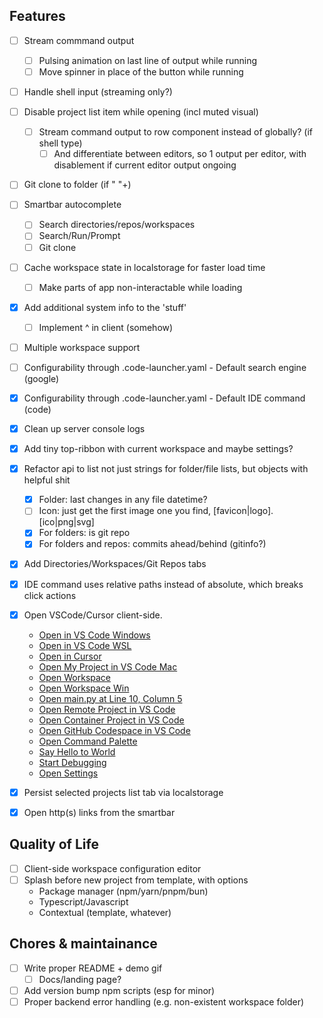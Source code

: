 ## Features

- [ ] Stream commmand output
  - [ ] Pulsing animation on last line of output while running
  - [ ] Move spinner in place of the button while running
- [ ] Handle shell input (streaming only?)

- [ ] Disable project list item while opening (incl muted visual)
  - [ ] Stream command output to row component instead of globally? (if shell type)
    - [ ] And differentiate between editors, so 1 output per editor, with disablement if current editor output ongoing

- [ ] Git clone to folder (if " "+)
- [ ] Smartbar autocomplete
  - [ ] Search directories/repos/workspaces
  - [ ] Search/Run/Prompt
  - [ ] Git clone

- [ ] Cache workspace state in localstorage for faster load time
  - [ ] Make parts of app non-interactable while loading
- [x] Add additional system info to the 'stuff'
  - [ ] Implement ^ in client (somehow)

- [ ] Multiple workspace support
- [ ] Configurability through .code-launcher.yaml - Default search engine (google)
- [x] Configurability through .code-launcher.yaml - Default IDE command (code)

- [x] Clean up server console logs
- [x] Add tiny top-ribbon with current workspace and maybe settings?
- [x] Refactor api to list not just strings for folder/file lists, but objects with helpful shit
  - [x] Folder: last changes in any file datetime?
  - [ ] Icon: just get the first image one you find, [favicon|logo].[ico|png|svg]
  - [x] For folders: is git repo
  - [x] For folders and repos: commits ahead/behind (gitinfo?)
- [x] Add Directories/Workspaces/Git Repos tabs
- [x] IDE command uses relative paths instead of absolute, which breaks click actions
- [x] Open VSCode/Cursor client-side.
  - <a href="vscode://file/a%3A/Revoltage">Open in VS Code Windows</a>
  - <a href="vscode://vscode-remote/wsl+Ubuntu/home/cx/workspace/nilo-4">Open in VS Code WSL</a>
  - <a href="cursor://vscode-remote/wsl+Ubuntu/home/cx/workspace/nilo-4">Open in Cursor</a>
  - <a href="vscode://file//Users/username/My%20Project/">Open My Project in VS Code Mac</a>
  - <a href="vscode://file//home/username/project/myworkspace.code-workspace">Open Workspace</a>
  - <a href="vscode://file/c%3A/Users/username/project/myworkspace.code-workspace">Open Workspace Win</a>
  - <a href="vscode://file//home/username/project/main.py:10:5">Open main.py at Line 10, Column 5</a>
  - <a href="vscode://vscode-remote/ssh-remote+myserver/home/username/project/">Open Remote Project in VS Code</a>
  - <a href="vscode://vscode-remote/container+mycontainerid/home/project/">Open Container Project in VS Code</a>
  - <a href="vscode://github.codespaces/connect?name=mycodespace">Open GitHub Codespace in VS Code</a>
  - <a href="vscode://command/workbench.action.showCommands">Open Command Palette</a>
  - <a href="vscode://command/extension.sayHello?%5B%22World%22%5D">Say Hello to World</a>
  - <a href="vscode://command/workbench.action.debug.start">Start Debugging</a>
  - <a href="vscode://command/workbench.action.openSettings">Open Settings</a>
- [x] Persist selected projects list tab via localstorage
- [x] Open http(s) links from the smartbar

## Quality of Life

- [ ] Client-side workspace configuration editor
- [ ] Splash before new project from template, with options
  - Package manager (npm/yarn/pnpm/bun)
  - Typescript/Javascript
  - Contextual (template, whatever)

## Chores & maintainance

- [ ] Write proper README + demo gif
  - [ ] Docs/landing page?
- [ ] Add version bump npm scripts (esp for minor)
- [ ] Proper backend error handling (e.g. non-existent workspace folder)
